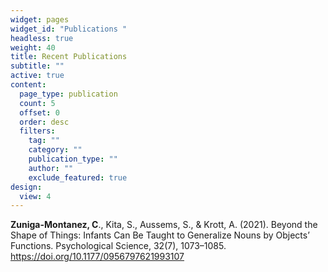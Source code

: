 ```yaml
---
widget: pages
widget_id: "Publications "
headless: true
weight: 40
title: Recent Publications
subtitle: ""
active: true
content:
  page_type: publication
  count: 5
  offset: 0
  order: desc
  filters:
    tag: ""
    category: ""
    publication_type: ""
    author: ""
    exclude_featured: true
design:
  view: 4
---
```

**Zuniga-Montanez, C**., Kita, S., Aussems, S., & Krott, A. (2021). Beyond the Shape of Things: Infants Can Be Taught to Generalize Nouns by Objects’ Functions. Psychological Science, 32(7), 1073–1085. https://doi.org/10.1177/0956797621993107

